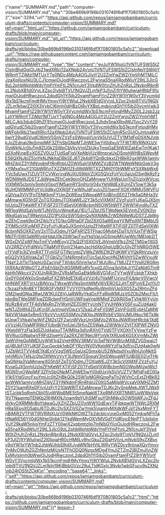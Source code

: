 {"name":"SUMMARY.md","path":"computer-vision/SUMMARY.md","sha":"30be869b9196b0310746f6df1f70801805c5a1c2","size":3294,"url":"https://api.github.com/repos/jamjamgobambam/curriculum-drafts/contents/computer-vision/SUMMARY.md?ref=main","html_url":"https://github.com/jamjamgobambam/curriculum-drafts/blob/main/computer-vision/SUMMARY.md","git_url":"https://api.github.com/repos/jamjamgobambam/curriculum-drafts/git/blobs/30be869b9196b0310746f6df1f70801805c5a1c2","download_url":"https://raw.githubusercontent.com/jamjamgobambam/curriculum-drafts/main/computer-vision/SUMMARY.md","type":"file","content":"eyJuYW1lIjoiU1VNTUFSWS5tZCIsInBhdGgiOiJjb21wdXRlci12aXNpb24v\nU1VNTUFSWS5tZCIsInNoYSI6IjliYWRmYTZiMzI1MTUxYTg0NDc4MzA4OGJi\nY2U2ZmYwZWZiYmVhMTMiLCJzaXplIjoxNjU3LCJ1cmwiOiJodHRwczovL2Fw\naS5naXRodWIuY29tL3JlcG9zL2phbWphbWdvYmFtYmFtL2N1cnJpY3VsdW0t\nZHJhZnRzL2NvbnRlbnRzL2NvbXB1dGVyLXZpc2lvbi9TVU1NQVJZLm1kP3Jl\nZj1tYWluIiwiaHRtbF91cmwiOiJodHRwczovL2dpdGh1Yi5jb20vamFtamFt\nZ29iYW1iYW0vY3VycmljdWx1bS1kcmFmdHMvYmxvYi9tYWluL2NvbXB1dGVy\nLXZpc2lvbi9TVU1NQVJZLm1kIiwiZ2l0X3VybCI6Imh0dHBzOi8vYXBpLmdp\ndGh1Yi5jb20vcmVwb3MvamFtamFtZ29iYW1iYW0vY3VycmljdWx1bS1kcmFm\ndHMvZ2l0L2Jsb2JzLzliYWRmYTZiMzI1MTUxYTg0NDc4MzA4OGJiY2U2ZmYw\nZWZiYmVhMTMiLCJkb3dubG9hZF91cmwiOiJodHRwczovL3Jhdy5naXRodWJ1\nc2VyY29udGVudC5jb20vamFtamFtZ29iYW1iYW0vY3VycmljdWx1bS1kcmFm\ndHMvbWFpbi9jb21wdXRlci12aXNpb24vU1VNTUFSWS5tZCIsInR5cGUiOiJm\naWxlIiwiY29udGVudCI6ImV5SnVZVzFsSWpvaVUxVk5UVUZTV1M1dFpDSXNJ\nbkJoZEdnaU9pSmpiMjF3ZFhSbGNpMTJhWE5wYjI0dlxuVTFWTlRVRlNXUzV0\nWkNJc0luTm9ZU0k2SWpCbVkyVmtZbUkyTmpGaE5tWXlZakEwTm1Kak1qSXpN\nelExXG5ZV0UzTUdSaFlqVXpNbVUzWmpraUxDSnphWHBsSWpvME56QXNJblZ5\nYkNJNkltaDBkSEJ6T2k4dllYQnBcbkxtZHBkR2gxWWk1amIyMHZjbVZ3YjNN\ndmFtRnRhbUZ0WjI5aVlXMWlZVzB2WTNWeWNtbGpkV3gxYlMxa1xuY21GbWRI\nTXZZMjl1ZEdWdWRITXZZMjl0Y0hWMFpYSXRkbWx6YVc5dUwxTlZUVTFCVWxr\ndWJXUS9jbVZtXG5QVzFoYVc0aUxDSm9kRzFzWDNWeWJDSTZJbWgwZEhCek9p\nOHZaMmwwYUhWaUxtTnZiUzlxWVcxcVlXMW5cbmIySmhiV0poYlM5amRYSnlh\nV04xYkhWdExXUnlZV1owY3k5aWJHOWlMMjFoYVc0dlkyOXRjSFYwWlhJdFxu\nZG1semFXOXVMMU5WVFUxQlVsa3ViV1FpTENKbmFYUmZkWEpzSWpvaWFIUjBj\nSE02THk5aGNHa3VaMmwwXG5hSFZpTG1OdmJTOXlaWEJ2Y3k5cVlXMXFZVzFu\nYjJKaGJXSmhiUzlqZFhKeWFXTjFiSFZ0TFdSeVlXWjBcbmN5OW5hWFF2WW14\ndlluTXZNR1pqWldSaVlqWTJNV0UyWmpKaU1EUTJZbU15TWpNek5EVmhZVGN3\nWkdGaVxuTlRNeVpUZG1PU0lzSW1SdmQyNXNiMkZrWDNWeWJDSTZJbWgwZEhC\nek9pOHZjbUYzTG1kcGRHaDFZblZ6XG5aWEpqYjI1MFpXNTBMbU52YlM5cVlX\nMXFZVzFuYjJKaGJXSmhiUzlqZFhKeWFXTjFiSFZ0TFdSeVlXWjBcbmN5OXRZ\nV2x1TDJOdmJYQjFkR1Z5TFhacGMybHZiaTlUVlUxTlFWSlpMbTFrSWl3aWRI\nbHdaU0k2SW1acFxuYkdVaUxDSmpiMjUwWlc1MElqb2lTWGxDVlZsWFNuTmFV\nMEoyV21sQ2FtSXlOVEJhVnpVd1kzZHZTMGw1XG5UV2RRZVVFdlNVUTRaMVF6\nV214amJscHdXbGhqUzBOcGIyZFhNRGt5WEc1YVdFb3lZVmRXTTFoVGFGTlNc\nblZVWkZWRlZWZFdKWFVYQkRhVzluVnpGQ2VXSXlVakZaTTFGblZUTkNiRmt4\nTUc5aU0xcHNZMjVhY0ZwWVxuWTNaY2JtTklTblphU0ZacVpFTXhlbU5IVm1w\nTWJURnJTMUZ2Y1VsR2RGRmtXRXAzWWpOT2JFbEhSblZhXG5RMEpRV1cxd2JG\na3pVbkJrYlZaNldGTm9kbHh1WkcxV2VXUnRiR3hrZVRsM1pGaEtkMkl6VG14\nTVYwWjFcbldrTXhkbGx0Y0d4Wk0xSndaRzFXZWt4dE1XdExVVzl4U1VaMFUx\ncFlUblprV0VwcVhHNWFXRTVrUzBjNVxuTWxwWVNqSmhWMVl6VEROS2JHTXlP\nVEZqYlU1c1kzazFkRnBEYTB0RGFVMXFTVVY0YkdNelRuWmlhVUpSXG5Za2RH\nZFdOM2IwdGNia3RwUW1KUlZ6VjJaRWRvYkdOcFFsRlpWMlJzV0ZOb2MxcFlU\nbnBpTWpSMFkwZDRcbmFHSnVUWFpaVnpWMlpFZG9iR05wTVhkWlYyUnNURzB4\nYTF4dVMxRnZjVWxHZEZGWlYyUnNTVVJHWkV0SFxuZUd4ak0wNTJZbWt4ZDJK\nSFJuVmplVGwzV1Zka2JFeFVSWFZpVjFGd1EybHZaMWN4VW14ak0xRm5YRzVV\nXG5SMVo2WXpJNWRVbEVSbVJMUjNoc1l6Tk9kbUpwTVhkaVIwWjFZM2s1ZFZw\nWVkzUmlSMVo2WXpJNWRVeHRcbk1XdExVVzl4U1VaMFRWcFlUbnBjYm1JeU5H\nZE5WakJ2WWtkV2VtTXlPWFZNV0VKeldWYzFla3d5ZUd4alxuTTA1Mllta3dl\nRXh0TVd0TFVXOXhTVVowYzFwWVRucGlNalIwVFRFd2IxeHVZa2RXZW1NeU9Y\nVk1XRUp6XG5XVmMxZWt3eWVHeGpNMDUyWW1rd2VreHRNV3RMVVc5eFNVWjBj\nMXBZVG5waU1qUjBUbFl3YjJKSFZucGpcbk1qbDFYRzVNV0VKeldWYzFla3d5\nZUd4ak0wNTJZbWt3TVV4dE1XdExVVzg5WEc0aUxDSmxibU52WkdsdVxuWnlJ\nNkltSmhjMlUyTkNJc0lsOXNhVzVyY3lJNmV5SnpaV3htSWpvaWFIUjBjSE02\nTHk5aGNHa3VaMmwwXG5hSFZpTG1OdmJTOXlaWEJ2Y3k5cVlXMXFZVzFuYjJK\naGJXSmhiUzlqZFhKeWFXTjFiSFZ0TFdSeVlXWjBcbmN5OWpiMjUwWlc1MGN5\nOWpiMjF3ZFhSbGNpMTJhWE5wYjI0dlUxVk5UVUZTV1M1dFpEOXlaV1k5YldG\ncFxuYmlJc0ltZHBkQ0k2SW1oMGRIQnpPaTh2WVhCcExtZHBkR2gxWWk1amIy\nMHZjbVZ3YjNNdmFtRnRhbUZ0XG5aMjlpWVcxaVlXMHZZM1Z5Y21samRXeDFi\nUzFrY21GbWRITXZaMmwwTDJKc2IySnpMekJtWTJWa1ltSTJcbk5qRmhObVl5\nWWpBME5tSmpNakl6TXpRMVlXRTNNR1JoWWpVek1tVTNaamtpTENKb2RHMXNJ\nam9pYUhSMFxuY0hNNkx5OW5hWFJvZFdJdVkyOXRMMnBoYldwaGJXZHZZbUZ0\nWW1GdEwyTjFjbkpwWTNWc2RXMHRaSEpoXG5ablJ6TDJKc2IySXZiV0ZwYmk5\namIyMXdkWFJsY2kxMmFYTnBiMjR2VTFWTlRVRlNXUzV0WkNKOWZTb2dcblcy\neGxjM052YmkwNFhTaHNaWE56YjI0dGNHeGhibk12YkdWemMyOXVMVGd1YldR\ncENnPT1cbiIsImVuY29kaW5nIjoiYmFzZTY0IiwiX2xpbmtzIjp7InNlbGYi\nOiJodHRwczovL2FwaS5naXRodWIuY29tL3JlcG9zL2phbWphbWdvYmFtYmFt\nL2N1cnJpY3VsdW0tZHJhZnRzL2NvbnRlbnRzL2NvbXB1dGVyLXZpc2lvbi9T\nVU1NQVJZLm1kP3JlZj1tYWluIiwiZ2l0IjoiaHR0cHM6Ly9hcGkuZ2l0aHVi\nLmNvbS9yZXBvcy9qYW1qYW1nb2JhbWJhbS9jdXJyaWN1bHVtLWRyYWZ0cy9n\naXQvYmxvYnMvOWJhZGZhNmIzMjUxNTFhODQ0NzgzMDg4YmJjZTZmZjBlZmJi\nZWExMyIsImh0bWwiOiJodHRwczovL2dpdGh1Yi5jb20vamFtamFtZ29iYW1i\nYW0vY3VycmljdWx1bS1kcmFmdHMvYmxvYi9tYWluL2NvbXB1dGVyLXZpc2lv\nbi9TVU1NQVJZLm1kIn19KiBbbGVzc29uLTldKGxlc3Nvbi1wbGFucy9sZXNz\nb24tOS5tZCkK\n","encoding":"base64","_links":{"self":"https://api.github.com/repos/jamjamgobambam/curriculum-drafts/contents/computer-vision/SUMMARY.md?ref=main","git":"https://api.github.com/repos/jamjamgobambam/curriculum-drafts/git/blobs/30be869b9196b0310746f6df1f70801805c5a1c2","html":"https://github.com/jamjamgobambam/curriculum-drafts/blob/main/computer-vision/SUMMARY.md"}}* [lesson-1](lesson-plans/lesson-1.md)
